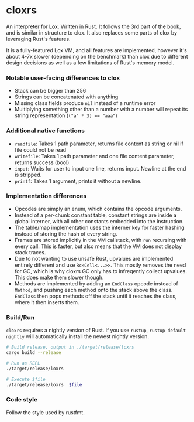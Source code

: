 # cloxrs

An interpreter for [Lox](http://craftinginterpreters.com). Written in Rust.
It follows the 3rd part of the book, and is similar in structure to clox.
It also replaces some parts of clox by leveraging Rust's features.

It is a fully-featured Lox VM, and all features are implemented, however it's about
4-7x slower (depending on the benchmark) than clox due to different
design decisions as well as a few limitations of Rust's memory model.

### Notable user-facing differences to clox

- Stack can be bigger than 256
- Strings can be concatenated with anything
- Missing class fields produce `nil` instead of a runtime error
- Multiplying something other than a number with a number will repeat its string
representation (`("a" * 3) == "aaa"`) 

### Additional native functions

- `readfile`: Takes 1 path parameter, returns file content as string or nil
if file could not be read
- `writefile`: Takes 1 path parameter and one file content parameter, 
returns success (bool)
- `input`: Waits for user to input one line, returns input. Newline at the end is stripped.
- `printf`: Takes 1 argument, prints it without a newline.

### Implementation differences

- Opcodes are simply an enum, which contains the opcode arguments.
- Instead of a per-chunk constant table, constant strings are inside a global interner,
with all other constants embedded into the instruction.
- The table/map implementation uses the interner key for faster hashing instead of
storing the hash of every string.
- Frames are stored implicitly in the VM callstack, with `run` recursing with every call.
This is faster, but also means that the VM does not display stack traces. 
- Due to not wanting to use unsafe Rust, upvalues are implemented entirely
different and use `Rc<Cell<...>>`. This mostly removes the need for GC, which is why cloxrs
GC only has to infreqently collect upvalues. This does make them slower though.
- Methods are implemented by adding an `EndClass` opcode instead of `Method`, and pushing each method onto the
stack above the class. `EndClass` then pops methods off the stack until it reaches the class,
where it then inserts them.

### Build/Run

`cloxrs` requires a nightly version of Rust. If you use `rustup`, `rustup default nightly`
will automatically install the newest nightly version.

``` bash
# Build release, output in ./target/release/loxrs
cargo build --release

# Run as REPL
./target/release/loxrs 

# Execute $file
./target/release/loxrs  $file
```

### Code style

Follow the style used by rustfmt.
